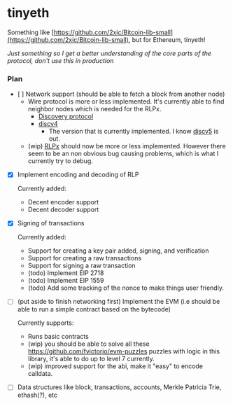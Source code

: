 # tinyeth

Something like [https://github.com/2xic/Bitcoin-lib-small](https://github.com/2xic/Bitcoin-lib-small), but for Ethereum, tinyeth!

_Just something so I get a better understanding of the core parts of the protocol, don't use this in production_

### Plan

- [ ] Network support (should be able to fetch a block from another node)
  - Wire protocol is more or less implemented. It's currently able to find neighbor nodes which is needed for the RLPx.
    - [Discovery protocol](https://github.com/ethereum/devp2p/blob/master/discv4.md)
    - [discv4](https://github.com/ethereum/devp2p/blob/master/discv4.md#wire-protocol)
      - The version that is currently implemented. I know [discv5](https://github.com/ethereum/devp2p/blob/master/discv5/discv5-theory.md) is out.
  - (wip) [RLPx](https://github.com/ethereum/devp2p/blob/master/rlpx.md) should now be more or less implemented. However there seem to be an non obvious bug causing problems, which is what I currently try to debug.

- [x] Implement encoding and decoding of RLP

  Currently added:
    - Decent encoder support
    - Decent decoder support

- [x] Signing of transactions

  Currently added:
    - Support for creating a key pair added, signing, and verification
    - Support for creating a raw transactions
    - Support for signing a raw transaction
    - (todo) Implement EIP 2718
    - (todo) Implement EIP 1559
    - (todo) Add some tracking of the nonce to make things user friendly.

- [ ] (put aside to finish networking first) Implement the EVM (i.e should be able to run a simple contract based on the bytecode)

  Currently supports:
    - Runs basic contracts
    - (wip) you should be able to solve all these https://github.com/fvictorio/evm-puzzles puzzles with logic in this library, it's able to do up to level 7 currently.
    - (wip) improved support for the abi, make it "easy" to encode calldata.

- [ ] Data structures like block, transactions, accounts, Merkle Patricia Trie, ethash(?), etc
  